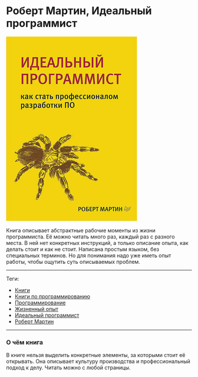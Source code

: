 # Роберт Мартин, Идеальный программист

![cover](Роберт%20Мартин%20-%20Идеальный%20программист.jpg)

Книга описывает абстрактные рабочие моменты из жизни программиста. Её можно
читать много раз, каждый раз с разного места. В ней нет конкретных инструкций,
а только описание опыта, как делать стоит и как не стоит. Написана простым
языком, без специальных терминов. Но для понимания надо уже иметь опыт работы,
чтобы ощутить суть описываемых проблем.

---

Теги:

- [Книги](../../_tags/Книги.md)
- [Книги по программированию](../../_tags/Книги%20по%20программированию.md)
- [Программирование](../../_tags/Программирование.md)
- [Жизненный опыт](../../_tags/Жизненный%20опыт.md)
- [Идеальный программист](../../_tags/Идеальный%20программист.md)
- [Роберт Мартин](../../_tags/Роберт%20Мартин.md)

---

### О чём книга

В книге нельзя выделить конкретные элементы, за которыми стоит её открывать.
Она описывает культуру производства и профессиональный подход к делу. Читать
можно с любой страницы.
